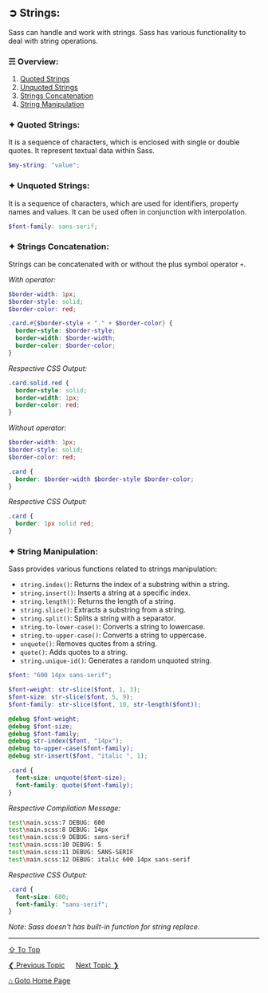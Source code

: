 ## &#10162; Strings:
Sass can handle and work with strings. Sass has various functionality to deal with string operations.

### &#9780; Overview:
1. [Quoted Strings](#-quoted-strings)
2. [Unquoted Strings](#-unquoted-strings)
3. [Strings Concatenation](#-strings-concatenation)
4. [String Manipulation](#-string-manipulation)

### &#10022; Quoted Strings:
It is a sequence of characters, which is enclosed with single or double quotes. It represent textual data within Sass.

```scss
$my-string: "value";
```

### &#10022; Unquoted Strings:
It is a sequence of characters, which are used for identifiers, property names and values. It can be used often in conjunction with interpolation.

```scss
$font-family: sans-serif;
```

### &#10022; Strings Concatenation:
Strings can be concatenated with or without the plus symbol operator `+`. 

*With operator:*

```scss
$border-width: 1px;
$border-style: solid;
$border-color: red;

.card.#{$border-style + "." + $border-color} {
  border-style: $border-style;
  border-width: $border-width;
  border-color: $border-color;
}
```

*Respective CSS Output:*

```css
.card.solid.red {
  border-style: solid;
  border-width: 1px;
  border-color: red;
}
```

*Without operator:*

```scss
$border-width: 1px;
$border-style: solid;
$border-color: red;

.card {
  border: $border-width $border-style $border-color;
}
```

*Respective CSS Output:*

```css
.card {
  border: 1px solid red;
}
```

### &#10022; String Manipulation:
Sass provides various functions related to strings manipulation:

- `string.index()`: Returns the index of a substring within a string.
- `string.insert()`: Inserts a string at a specific index.
- `string.length()`: Returns the length of a string.
- `string.slice()`: Extracts a substring from a string.
- `string.split()`: Splits a string with a separator.
- `string.to-lower-case()`: Converts a string to lowercase.
- `string.to-upper-case()`: Converts a string to uppercase.
- `unquote()`: Removes quotes from a string.
- `quote()`: Adds quotes to a string.
- `string.unique-id()`: Generates a random unquoted string.

```scss
$font: "600 14px sans-serif";

$font-weight: str-slice($font, 1, 3);
$font-size: str-slice($font, 5, 9);
$font-family: str-slice($font, 10, str-length($font));

@debug $font-weight;
@debug $font-size;
@debug $font-family;
@debug str-index($font, "14px");
@debug to-upper-case($font-family);
@debug str-insert($font, "italic ", 1);

.card { 
  font-size: unquote($font-size);
  font-family: quote($font-family);
}
```

*Respective Compilation Message:*

```bash
test\main.scss:7 DEBUG: 600
test\main.scss:8 DEBUG: 14px
test\main.scss:9 DEBUG: sans-serif
test\main.scss:10 DEBUG: 5
test\main.scss:11 DEBUG: SANS-SERIF
test\main.scss:12 DEBUG: italic 600 14px sans-serif
```

*Respective CSS Output:*

```css
.card {
  font-size: 600;
  font-family: "sans-serif";
}
```

*Note: Sass doesn't has built-in function for string replace.*

---
[&#8682; To Top](#-strings)

[&#10094; Previous Topic](./partials.md) &emsp; [Next Topic &#10095;](./colors.md)

[&#8962; Goto Home Page](../README.md)